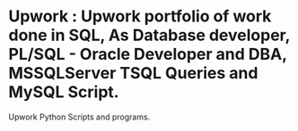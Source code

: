 # Upwork : Upwork portfolio of work done in SQL, As Database developer, PL/SQL - Oracle Developer and DBA, MSSQLServer TSQL Queries and MySQL Script.
Upwork Python Scripts and programs.
